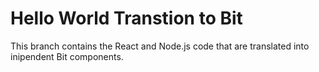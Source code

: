 # Hello World Transtion to Bit
This branch contains the React and Node.js code that are translated into inipendent Bit components.
